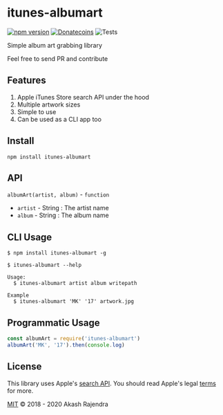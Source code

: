 # itunes-albumart
[![npm version](https://badge.fury.io/js/itunes-albumart.svg)](https://badge.fury.io/js/itunes-albumart)
[![Donatecoins](http://donatecoins.org/btc/1G4Aai7RiQeUnoHEzEUhzQnkxB2sa4DfqJ.svg)](http://donatecoins.org/btc/1G4Aai7RiQeUnoHEzEUhzQnkxB2sa4DfqJ)
![Tests](https://github.com/arjndr/itunes-albumart/workflows/Tests/badge.svg)

Simple album art grabbing library

Feel free to send PR and contribute

## Features

1. Apple iTunes Store search API under the hood
2. Multiple artwork sizes
3. Simple to use
4. Can be used as a CLI app too

## Install

`npm install itunes-albumart`

## API
`albumArt(artist, album)` - `function`
* `artist` - String : The artist name
* `album` - String : The album name

## CLI Usage
```
$ npm install itunes-albumart -g

$ itunes-albumart --help

Usage:
  $ itunes-albumart artist album writepath

Example
  $ itunes-albumart 'MK' '17' artwork.jpg
```

## Programmatic Usage
```js
const albumArt = require('itunes-albumart')
albumArt('MK', '17').then(console.log)
```

## License
This library uses Apple's [search API](https://affiliate.itunes.apple.com/resources/documentation/itunes-store-web-service-search-api/). You should read Apple's legal [terms](https://www.apple.com/legal/internet-services/terms/site.html) for more.

[MIT](http://opensource.org/licenses/MIT) © 2018 - 2020 Akash Rajendra
